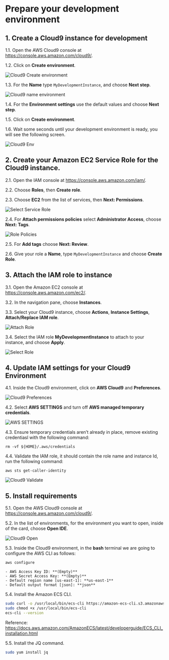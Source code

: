 # Prepare your development environment

## 1. Create a Cloud9 instance for development

1.1\. Open the AWS Cloud9 console at https://console.aws.amazon.com/cloud9/.

1.2\. Click on **Create environment**.

![Cloud9 Create environment](images2/cloud9-create.png)

1.3\. For the **Name** type `MyDevelopmentInstance`, and choose **Next step**.

![Cloud9 name environment](images2/cloud9-name.png)

1.4\. For the **Environment settings** use the default values and choose **Next step**.

1.5\. Click on **Create environment**.

1.6\. Wait some seconds until your development environment is ready, you will see the following screen.

![Cloud9 Env](images2/cloud9-env.png)

## 2. Create your Amazon EC2 Service Role for the Cloud9 instance.

2.1\. Open the IAM console at https://console.aws.amazon.com/iam/.

2.2\. Choose **Roles**, then **Create role**.

2.3\. Choose **EC2** from the list of services, then **Next: Permissions**.

![Select Service Role](images2/cloud9-role-create.png)

2.4\. For **Attach permissions policies** select **Administrator Access**, choose **Next: Tags**.

![Role Policies](images2/cloud9-role-policy.png)

2.5\. For **Add tags** choose **Next: Review**.

2.6\. Give your role a **Name**, type `MyDevelopmentInstance` and choose **Create Role**.


## 3. Attach the IAM role to instance

3.1\. Open the Amazon EC2 console at https://console.aws.amazon.com/ec2/.

3.2\. In the navigation pane, choose **Instances**.

3.3\. Select your Cloud9 instance, choose **Actions**, **Instance Settings**, **Attach/Replace IAM role**.

![Attach Role](images2/cloud9-attach-role.png)

3.4\. Select the IAM role **MyDevelopmentInstance** to attach to your instance, and choose **Apply**.

![Select Role](images2/cloud9-select-role.png)


## 4. Update IAM settings for your Cloud9 Environment

4.1\. Inside the Cloud9 environment, click on **AWS Cloud9** and **Preferences**.

![Cloud9 Preferences](images2/cloud9-preferences.png)

4.2\. Select **AWS SETTINGS** and turn off **AWS managed temporary credentials**.

![AWS SETTINGS](images2/cloud-aws-settings.png)

4.3\. Ensure temporary credentials aren’t already in place, remove existing credentiasl with the following command:

```
rm -vf ${HOME}/.aws/credentials
```

4.4\. Validate the IAM role, it should contain the role name and instance Id, run the following command:

```
aws sts get-caller-identity
```

![Cloud9 Validate](images2/cloud9-validate.png)

## 5. Install requirements

5.1\. Open the AWS Cloud9 console at https://console.aws.amazon.com/cloud9/.

5.2\. In the list of environments, for the environment you want to open, inside of the card, choose **Open IDE**.

![Cloud9 Open](images2/cloud9-open.png)

5.3\. Inside the Cloud9 environment, in the **bash** terminal we are going to configure the AWS CLI as follows:

``` bash
aws configure
```

    - AWS Access Key ID: **(Empty)**
    - AWS Secret Access Key: **(Empty)**
    - Default region name [us-east-1]: **us-east-1**
    - Default output format [json]: **json**

5.4\. Install the Amazon ECS CLI.

``` bash
sudo curl -o /usr/local/bin/ecs-cli https://amazon-ecs-cli.s3.amazonaws.com/ecs-cli-linux-amd64-latest
sudo chmod +x /usr/local/bin/ecs-cli
ecs-cli --version
```

Reference: https://docs.aws.amazon.com/AmazonECS/latest/developerguide/ECS_CLI_installation.html

5.5\. Install the JQ command.

``` bash
sudo yum install jq
```